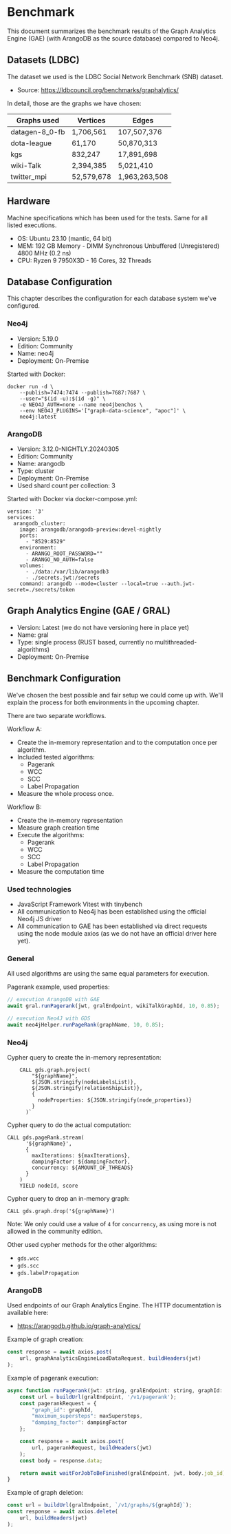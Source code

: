# Benchmark 

This document summarizes the benchmark results of the Graph Analytics Engine (GAE)
(with ArangoDB as the source database) compared to Neo4j.

## Datasets (LDBC)

The dataset we used is the LDBC Social Network Benchmark (SNB) dataset.
* Source: https://ldbcouncil.org/benchmarks/graphalytics/

In detail, those are the graphs we have chosen:

| Graphs used   | Vertices   | Edges           |
| ------------- | ---------- | --------------- |
| datagen-8_0-fb| 1,706,561  | 107,507,376     |
| dota-league   | 61,170     | 50,870,313      |
| kgs           | 832,247    | 17,891,698      |
| wiki-Talk     | 2,394,385  | 5,021,410       |
| twitter_mpi   | 52,579,678 | 1,963,263,508   |

## Hardware

Machine specifications which has been used for the tests. Same for all listed executions.

* OS: Ubuntu 23.10 (mantic, 64 bit)
* MEM: 192 GB Memory - DIMM Synchronous Unbuffered (Unregistered) 4800 MHz (0.2 ns)
* CPU: Ryzen 9 7950X3D - 16 Cores, 32 Threads

## Database Configuration

This chapter describes the configuration for each database system we've configured.

### Neo4j

* Version:	5.19.0
* Edition:	Community
* Name:	    neo4j
* Deployment: On-Premise

Started with Docker:

```
docker run -d \
	--publish=7474:7474 --publish=7687:7687 \
	--user="$(id -u):$(id -g)" \
	-e NEO4J_AUTH=none --name neo4jbenchos \
	--env NEO4J_PLUGINS='["graph-data-science", "apoc"]' \
	neo4j:latest
```

### ArangoDB 

* Version: 3.12.0-NIGHTLY.20240305
* Edition: Community
* Name: arangodb
* Type: cluster
* Deployment: On-Premise
* Used shard count per collection: 3

Started with Docker via docker-compose.yml:

```
version: '3'
services:
  arangodb_cluster:
    image: arangodb/arangodb-preview:devel-nightly
    ports:
      - "8529:8529"
    environment:
      - ARANGO_ROOT_PASSWORD=""
      - ARANGO_NO_AUTH=false
    volumes:
      - ./data:/var/lib/arangodb3
      - ./secrets.jwt:/secrets
    command: arangodb --mode=cluster --local=true --auth.jwt-secret=./secrets/token
```

## Graph Analytics Engine (GAE / GRAL)

* Version: Latest (we do not have versioning here in place yet)
* Name: gral
* Type: single process (RUST based, currently no multithreaded-algorithms)
* Deployment: On-Premise

## Benchmark Configuration

We've chosen the best possible and fair setup we could come up with.
We'll explain the process for both environments in the upcoming chapter.

There are two separate workflows. 

Workflow A:
* Create the in-memory representation and to the computation once per algorithm.
* Included tested algorithms:
  * Pagerank
  * WCC
  * SCC
  * Label Propagation  
* Measure the whole process once.

Workflow B: 
* Create the in-memory representation
* Measure graph creation time
* Execute the algorithms:
  * Pagerank
  * WCC
  * SCC
  * Label Propagation
* Measure the computation time

### Used technologies

* JavaScript Framework Vitest with tinybench
* All communication to Neo4j has been established using the official Neo4j JS driver
* All communication to GAE has been established via direct requests using the node
  module axios (as we do not have an official driver here yet).

### General

All used algorithms are using the same equal parameters for execution.

Pagerank example, used properties:
```javascript
// execution ArangoDB with GAE
await gral.runPagerank(jwt, gralEndpoint, wikiTalkGraphId, 10, 0.85);

// execution Neo4J with GDS
await neo4jHelper.runPageRank(graphName, 10, 0.85);
```

### Neo4j

Cypher query to create the in-memory representation:
```
    CALL gds.graph.project(
        "${graphName}",
        ${JSON.stringify(nodeLabelsList)},
        ${JSON.stringify(relationShipList)},
        {
          nodeProperties: ${JSON.stringify(node_properties)}
        }
      )`
```

Cypher query to do the actual computation:

```
CALL gds.pageRank.stream(
      '${graphName}',
      {
        maxIterations: ${maxIterations}, 
        dampingFactor: ${dampingFactor},
        concurrency: ${AMOUNT_OF_THREADS}
      }
    )
    YIELD nodeId, score
```

Cypher query to drop an in-memory graph:
```
CALL gds.graph.drop('${graphName}')
```

Note: We only could use a value of `4` for `concurrency`, as using more is not
allowed in the community edition.

Other used cypher methods for the other algorithms:  
* `gds.wcc`
* `gds.scc`
* `gds.labelPropagation`

### ArangoDB

Used endpoints of our Graph Analytics Engine. 
The HTTP documentation is available here: 
- https://arangodb.github.io/graph-analytics/

Example of graph creation:
```javascript
const response = await axios.post(
    url, graphAnalyticsEngineLoadDataRequest, buildHeaders(jwt)
);
```

Example of pagerank execution:
```javascript
async function runPagerank(jwt: string, gralEndpoint: string, graphId: number, maxSupersteps: number = 10, dampingFactor: number = 0.85, deleteJob: boolean = true) {
    const url = buildUrl(gralEndpoint, '/v1/pagerank');
    const pagerankRequest = {
        "graph_id": graphId,
        "maximum_supersteps": maxSupersteps,
        "damping_factor": dampingFactor
    };

    const response = await axios.post(
        url, pagerankRequest, buildHeaders(jwt)
    );
    const body = response.data;

    return await waitForJobToBeFinished(gralEndpoint, jwt, body.job_id);
}
```

Example of graph deletion:
```javascript
const url = buildUrl(gralEndpoint, `/v1/graphs/${graphId}`);
const response = await axios.delete(
    url, buildHeaders(jwt)
);
```

